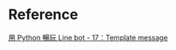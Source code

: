 # Reference

[用 Python 暢玩 Line bot - 17：Template message](https://ithelp.ithome.com.tw/articles/10282102?sc=pt)